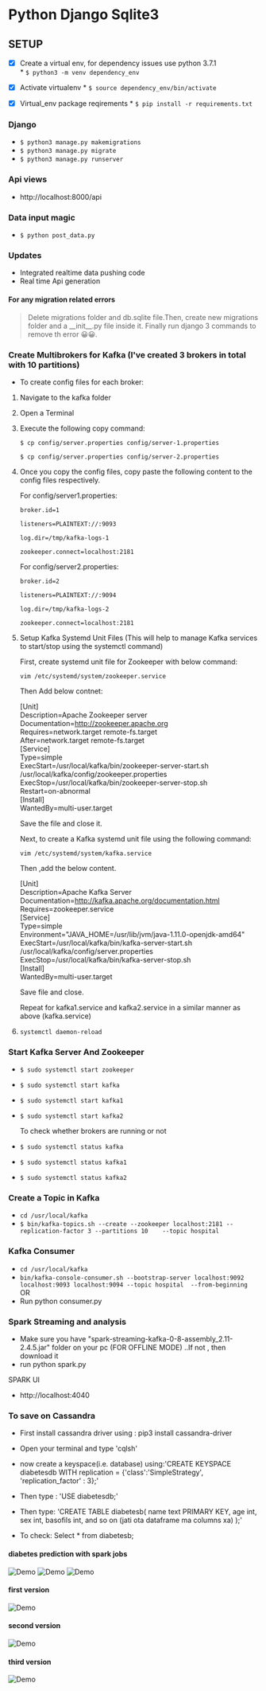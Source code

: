 # Python Django Sqlite3

## SETUP
   - [x] Create a virtual env, for dependency issues use python 3.7.1  
   	* `$ python3 -m venv dependency_env`

   - [x] Activate virtualenv
	* `$ source dependency_env/bin/activate`

   - [x] Virtual_env package reqirements
	* `$ pip install -r requirements.txt`


### Django  
 * `$ python3 manage.py makemigrations`  
 * `$ python3 manage.py migrate`  
 * `$ python3 manage.py runserver`

### Api views
 * http://localhost:8000/api

### Data input magic
 * `$ python post_data.py`

### Updates
 * Integrated realtime data pushing code
 * Real time Api generation

#### For any migration related errors
> Delete migrations folder and db.sqlite file.Then, create new migrations folder and a \_\_init\_\_.py file inside it. Finally run django 3 commands to remove th error 😀😀.

### Create Multibrokers for Kafka (I've created 3 brokers in total with 10 partitions) 
 * To create config files for each broker:
 1. Navigate to the kafka folder
 2. Open a Terminal
 3. Execute the following copy command:

 	`$ cp config/server.properties config/server-1.properties`
 	
 	`$ cp config/server.properties config/server-2.properties`

 4. Once you copy the config files, copy paste the following content to the config files respectively.

 	For config/server1.properties:

 	`broker.id=1`

 	`listeners=PLAINTEXT://:9093`

 	`log.dir=/tmp/kafka-logs-1`

 	`zookeeper.connect=localhost:2181`

 	For config/server2.properties:

 	`broker.id=2`

 	`listeners=PLAINTEXT://:9094`

 	`log.dir=/tmp/kafka-logs-2`

 	`zookeeper.connect=localhost:2181`


 5. Setup Kafka Systemd Unit Files (This will help to manage Kafka services to start/stop using the 	systemctl command)

 	First, create systemd unit file for Zookeeper with below command:

 	`vim /etc/systemd/system/zookeeper.service`

 	Then Add below contnet:
	
	
	
	

    [Unit]<br/> 
	Description=Apache Zookeeper server <br/>
	Documentation=http://zookeeper.apache.org <br/>
	Requires=network.target remote-fs.target <br/>
	After=network.target remote-fs.target <br/>
	[Service] <br/>
	Type=simple <br/>
	ExecStart=/usr/local/kafka/bin/zookeeper-server-start.sh /usr/local/kafka/config/zookeeper.properties <br/>
	ExecStop=/usr/local/kafka/bin/zookeeper-server-stop.sh <br/>
	Restart=on-abnormal <br/>
	[Install] <br/>
	WantedBy=multi-user.target<br/>
	
	
	


	Save the file and close it.

	Next, to create a Kafka systemd unit file using the following command:
	
	`vim /etc/systemd/system/kafka.service`

	Then ,add the below content.




    [Unit]<br/>
	Description=Apache Kafka Server<br/>
	Documentation=http://kafka.apache.org/documentation.html<br/>
	Requires=zookeeper.service<br/>
	[Service]<br/>
	Type=simple<br/>
	Environment="JAVA_HOME=/usr/lib/jvm/java-1.11.0-openjdk-amd64"<br/>
	ExecStart=/usr/local/kafka/bin/kafka-server-start.sh /usr/local/kafka/config/server.properties<br/>
	ExecStop=/usr/local/kafka/bin/kafka-server-stop.sh<br/>
	[Install]<br/>
	WantedBy=multi-user.target<br/>





	Save file and close.
	
	Repeat for kafka1.service and kafka2.service in a similar manner as above (kafka.service)

6. `systemctl daemon-reload`


### Start Kafka Server And Zookeeper

 * `$ sudo systemctl start zookeeper`  
 * `$ sudo systemctl start kafka`  
 * `$ sudo systemctl start kafka1`
 * `$ sudo systemctl start kafka2`

 	To check whether brokers are running or not

 * `$ sudo systemctl status kafka`
 * `$ sudo systemctl status kafka1`
 * `$ sudo systemctl status kafka2`


### Create a Topic in Kafka

 * `cd /usr/local/kafka`  
 * `$ bin/kafka-topics.sh --create --zookeeper localhost:2181 --replication-factor 3 --partitions 10 	--topic hospital`  


### Kafka Consumer
 * `cd /usr/local/kafka` 
 * `bin/kafka-console-consumer.sh --bootstrap-server localhost:9092 localhost:9093 localhost:9094 --topic hospital  --from-beginning` 
 OR
 * Run python consumer.py 


### Spark Streaming and analysis
 * Make sure you have "spark-streaming-kafka-0-8-assembly_2.11-2.4.5.jar" folder on your pc (FOR OFFLINE MODE) ..If not , then  download it 
 * run python spark.py

 SPARK UI
 * http://localhost:4040
 
 
 
### To save on Cassandra

 * First install cassandra driver using : pip3 install cassandra-driver
 * Open your terminal and type 'cqlsh'
 * now create a keyspace(i.e. database) using:'CREATE KEYSPACE diabetesdb
WITH replication = {'class':'SimpleStrategy', 'replication_factor' : 3};'

 * Then type : 'USE diabetesdb;'
 * Then type: 'CREATE TABLE diabetesb(
   name text PRIMARY KEY,
   age int,
   sex int,
   basofils int,
   and so on (jati ota dataframe ma columns xa)
   );'

 * To check: Select * from diabetesb;


#### diabetes prediction with spark jobs
![Demo](./Git_files/sparkjob.png)
![Demo](./Git_files/diabetic.png)
![Demo](./Git_files/nodiabetes.png)
#### first version
![Demo](./Git_files/first.png)
#### second version
![Demo](./Git_files/second.png)
#### third version
![Demo](./Git_files/third.png)

